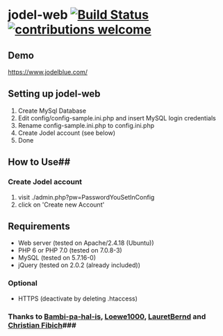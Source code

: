 # jodel-web [![Build Status](https://scrutinizer-ci.com/g/mmainstreet/jodel-web/badges/build.png?b=master)](https://scrutinizer-ci.com/g/mmainstreet/jodel-web/build-status/master) [![contributions welcome](https://img.shields.io/badge/contributions-welcome-brightgreen.svg?style=flat)](https://github.com/mmainstreet/jodel-web/issues)

## Demo ##
https://www.jodelblue.com/

## Setting up jodel-web ##
1. Create MySql Database
2. Edit config/config-sample.ini.php and insert MySQL login credentials
3. Rename config-sample.ini.php to config.ini.php
4. Create Jodel account (see below)
5. Done

## How to Use##
### Create Jodel account ###
1. visit ./admin.php?pw=PasswordYouSetInConfig
2. click on 'Create new Account'

## Requirements ##
+ Web server (tested on Apache/2.4.18 (Ubuntu))
+ PHP 6 or PHP 7.0 (tested on 7.0.8-3)
+ MySQL (tested on 5.7.16-0)
+ jQuery (tested on 2.0.2 (already included)) 

### Optional ###
+ HTTPS (deactivate by deleting .htaccess)

### Thanks to [Bambi-pa-hal-is](https://github.com/Bambi-pa-hal-is), [Loewe1000](https://github.com/Loewe1000), [LauretBernd](https://github.com/LauertBernd) and [Christian Fibich](https://bitbucket.org/cfib90/)###
